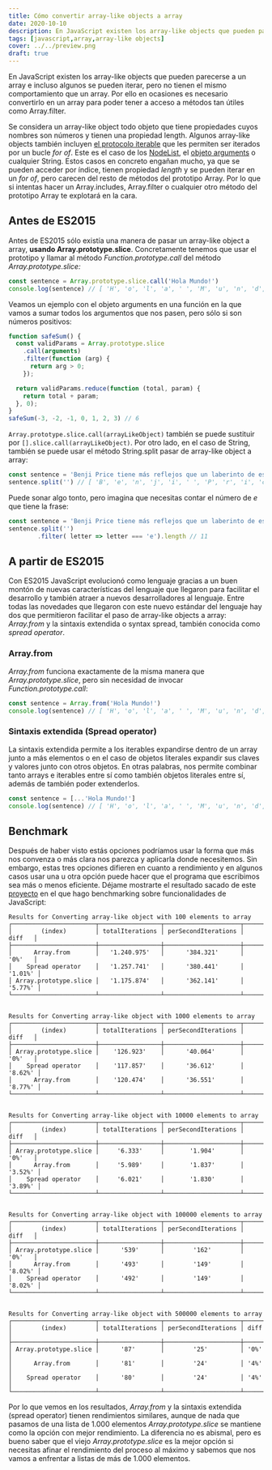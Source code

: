 ```yaml
---
title: Cómo convertir array-like objects a array
date: 2020-10-10
description: En JavaScript existen los array-like objects que pueden parecerse a un array e incluso algunos se pueden iterar, pero no tienen el mismo comportamiento que un array. Por ello en ocasiones es necesario convertirlo en un array para poder trabajar mejor con ellos.
tags: [javascript,array,array-like objects]
cover: ../../preview.png
draft: true
---
```


En JavaScript existen los array-like objects que pueden parecerse a un array e incluso algunos se pueden iterar, 
pero no tienen el mismo comportamiento que un array. Por ello en ocasiones es necesario convertirlo en un array para 
poder tener a acceso a métodos tan útiles como Array.filter.

Se considera un array-like object todo objeto que tiene propiedades cuyos nombres son números y tienen una propiedad length. 
Algunos array-like objects también incluyen [el protocolo iterable](https://developer.mozilla.org/es/docs/Web/JavaScript/Referencia/Iteration_protocols)
que les permiten ser iterados por un bucle *for of*. Este es el caso de los 
[NodeList](https://developer.mozilla.org/es/docs/Web/API/NodeList), el [objeto arguments](https://developer.mozilla.org/es/docs/Web/JavaScript/Referencia/Funciones/arguments) 
o cualquier String. Estos casos en concreto engañan mucho, ya que se pueden acceder por índice, tienen propiedad *length* y se pueden iterar en un *for of*, 
pero carecen del resto de métodos del prototipo Array. Por lo que si intentas hacer un Array.includes, Array.filter o 
cualquier otro método del prototipo Array te explotará en la cara. 

## Antes de ES2015

Antes de ES2015 sólo existía una manera de pasar un array-like object a array, **usando Array.prototype.slice**. Concretamente 
tenemos que usar el prototipo y llamar al método *Function.prototype.call* del método *Array.prototype.slice:*
```js
const sentence = Array.prototype.slice.call('Hola Mundo!') 
console.log(sentence) // [ 'H', 'o', 'l', 'a', ' ', 'M', 'u', 'n', 'd', 'o', '!' ]
```

Veamos un ejemplo con el objeto arguments en una función en la que vamos a sumar todos los argumentos que nos pasen, 
pero sólo si son números positivos:

```js
function safeSum() {
  const validParams = Array.prototype.slice
    .call(arguments)
    .filter(function (arg) {
      return arg > 0;
    });

  return validParams.reduce(function (total, param) {
    return total + param;
  }, 0);
}
safeSum(-3, -2, -1, 0, 1, 2, 3) // 6

```

`Array.prototype.slice.call(arrayLikeObject)` también se puede sustituir por `[].slice.call(arrayLikeObject)`. 
Por otro lado, en el caso de String, también se puede usar el método String.split pasar de array-like object a array:

```js
const sentence = 'Benji Price tiene más reflejos que un laberinto de espejos.';
sentence.split('') // [ 'B', 'e', 'n', 'j', 'i', ' ', 'P', 'r', 'i', 'c', 'e', ' ', 't', 'i', 'e', 'n', 'e', ' ', 'm', 'á', 's', ' ', 'r', 'e', 'f', 'l', 'e', 'j', 'o', 's', ' ', 'q', 'u', 'e', ' ', 'u', 'n', ' ', 'l', 'a', 'b', 'e', 'r', 'i', 'n', 't', 'o', ' ', 'd', 'e', ' ', 'e', 's', 'p', 'e', 'j', 'o', 's', '.' ]
```

Puede sonar algo tonto, pero imagina que necesitas contar el número de *e* que tiene la frase:

```js
const sentence = 'Benji Price tiene más reflejos que un laberinto de espejos.';
sentence.split('')
        .filter( letter => letter === 'e').length // 11
``` 

## A partir de ES2015

Con ES2015 JavaScript evolucionó como lenguaje gracias a un buen montón de nuevas características del lenguaje que 
llegaron para facilitar el desarrollo y también atraer a nuevos desarrolladores al lenguaje. Entre todas las novedades 
que llegaron con este nuevo estándar del lenguaje hay dos que permitieron facilitar el paso de array-like objects a array:
*Array.from* y la sintaxis extendida o syntax spread, también conocida como *spread operator*.

### Array.from

*Array.from* funciona exactamente de la misma manera que *Array.prototype.slice*, pero sin necesidad de invocar 
*Function.prototype.call*:
```js
const sentence = Array.from('Hola Mundo!') 
console.log(sentence) // [ 'H', 'o', 'l', 'a', ' ', 'M', 'u', 'n', 'd', 'o', '!' ]
```

### Sintaxis extendida (Spread operator)

La sintaxis extendida permite a los iterables expandirse dentro de un array junto a más elementos o en el 
caso de objetos literales expandir sus claves y valores junto con otros objetos. En otras palabras, nos permite combinar 
tanto arrays e iterables entre sí como también objetos literales entre sí, además de también poder extenderlos. 
```js
const sentence = [...'Hola Mundo!'] 
console.log(sentence) // [ 'H', 'o', 'l', 'a', ' ', 'M', 'u', 'n', 'd', 'o', '!' ]
```

## Benchmark

Después de haber visto estás opciones podríamos usar la forma que más nos convenza o más clara nos parezca y aplicarla 
donde necesitemos. Sin embargo, estas tres opciones difieren en cuanto a rendimiento y en algunos casos usar una u otra 
opción puede hacer que el programa que escribimos sea más o menos eficiente. Déjame mostrarte el resultado sacado de este 
[proyecto](https://github.com/ulisesantana/benchmark-js/blob/master/benchmark/arrays/arrayLikeToArray.js) en el que hago 
benchmarking sobre funcionalidades de JavaScript:


```text
Results for Converting array-like object with 100 elements to array
┌───────────────────────┬─────────────────┬─────────────────────┬─────────┐
│        (index)        │ totalIterations │ perSecondIterations │  diff   │
├───────────────────────┼─────────────────┼─────────────────────┼─────────┤
│      Array.from       │   '1.240.975'   │      '384.321'      │  '0%'   │
│    Spread operator    │   '1.257.741'   │      '380.441'      │ '1.01%' │
│ Array.prototype.slice │   '1.175.874'   │      '362.141'      │ '5.77%' │
└───────────────────────┴─────────────────┴─────────────────────┴─────────┘


Results for Converting array-like object with 1000 elements to array
┌───────────────────────┬─────────────────┬─────────────────────┬─────────┐
│        (index)        │ totalIterations │ perSecondIterations │  diff   │
├───────────────────────┼─────────────────┼─────────────────────┼─────────┤
│ Array.prototype.slice │    '126.923'    │      '40.064'       │  '0%'   │
│    Spread operator    │    '117.857'    │      '36.612'       │ '8.62%' │
│      Array.from       │    '120.474'    │      '36.551'       │ '8.77%' │
└───────────────────────┴─────────────────┴─────────────────────┴─────────┘


Results for Converting array-like object with 10000 elements to array
┌───────────────────────┬─────────────────┬─────────────────────┬─────────┐
│        (index)        │ totalIterations │ perSecondIterations │  diff   │
├───────────────────────┼─────────────────┼─────────────────────┼─────────┤
│ Array.prototype.slice │     '6.333'     │       '1.904'       │  '0%'   │
│      Array.from       │     '5.989'     │       '1.837'       │ '3.52%' │
│    Spread operator    │     '6.021'     │       '1.830'       │ '3.89%' │
└───────────────────────┴─────────────────┴─────────────────────┴─────────┘


Results for Converting array-like object with 100000 elements to array
┌───────────────────────┬─────────────────┬─────────────────────┬─────────┐
│        (index)        │ totalIterations │ perSecondIterations │  diff   │
├───────────────────────┼─────────────────┼─────────────────────┼─────────┤
│ Array.prototype.slice │      '539'      │        '162'        │  '0%'   │
│      Array.from       │      '493'      │        '149'        │ '8.02%' │
│    Spread operator    │      '492'      │        '149'        │ '8.02%' │
└───────────────────────┴─────────────────┴─────────────────────┴─────────┘


Results for Converting array-like object with 500000 elements to array
┌───────────────────────┬─────────────────┬─────────────────────┬──────┐
│        (index)        │ totalIterations │ perSecondIterations │ diff │
├───────────────────────┼─────────────────┼─────────────────────┼──────┤
│ Array.prototype.slice │      '87'       │        '25'         │ '0%' │
│      Array.from       │      '81'       │        '24'         │ '4%' │
│    Spread operator    │      '80'       │        '24'         │ '4%' │
└───────────────────────┴─────────────────┴─────────────────────┴──────┘
```

Por lo que vemos en los resultados, *Array.from* y la sintaxis extendida (spread operator) tienen rendimientos similares, 
aunque de nada que pasamos de una lista de 1.000 elementos *Array.prototype.slice* se mantiene como la opción con mejor 
rendimiento. La diferencia no es abismal, pero es bueno saber que el viejo *Array.prototype.slice* es la mejor opción
si necesitas afinar el rendimiento del proceso al máximo y sabemos que nos vamos a enfrentar a listas de más de 1.000 elementos.  
